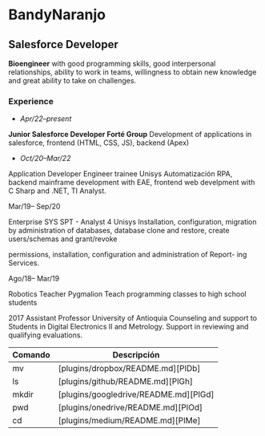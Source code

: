 # BandyNaranjo
## Salesforce Developer

**Bioengineer** with good programming skills, good interpersonal relationships, ability
to work in teams, willingness to obtain new knowledge and great ability to take on
challenges.

### Experience
* *Apr/22–present*

**Junior Salesforce Developer Forté Group**
Development of applications in salesforce, frontend (HTML, CSS, JS),
backend (Apex)

* *Oct/20–Mar/22*

Application Developer Engineer trainee Unisys
Automatización RPA, backend mainframe development with EAE,
frontend web develpment with C Sharp and .NET, TI Analyst.

Mar/19–
Sep/20

Enterprise SYS SPT - Analyst 4 Unisys
Installation, configuration, migration by administration of databases,
database clone and restore, create users/schemas and grant/revoke

permissions, installation, configuration and administration of Report-
ing Services.

Ago/18–
Mar/19

Robotics Teacher Pygmalion
Teach programming classes to high school students

2017 Assistant Professor University of Antioquia
Counseling and support to Students in Digital Electronics II and
Metrology. Support in reviewing and qualifying evaluations.

| Comando | Descripción |
| ------ | ------ |
| mv | [plugins/dropbox/README.md][PlDb] |
| ls | [plugins/github/README.md][PlGh] |
| mkdir | [plugins/googledrive/README.md][PlGd] |
| pwd | [plugins/onedrive/README.md][PlOd] |
| cd | [plugins/medium/README.md][PlMe] |
